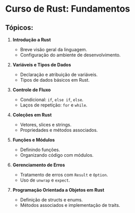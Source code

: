# Curso de Rust: Fundamentos

## Tópicos:

1. **Introdução a Rust**
    - Breve visão geral da linguagem.
    - Configuração do ambiente de desenvolvimento.

2. **Variáveis e Tipos de Dados**
    - Declaração e atribuição de variáveis.
    - Tipos de dados básicos em Rust.

3. **Controle de Fluxo**
    - Condicional: `if`, `else if`, `else`.
    - Laços de repetição: `for` e `while`.

4. **Coleções em Rust**
    - Vetores, slices e strings.
    - Propriedades e métodos associados.

5. **Funções e Módulos**
    - Definindo funções.
    - Organizando código com módulos.

6. **Gerenciamento de Erros**
    - Tratamento de erros com `Result` e `Option`.
    - Uso de `unwrap` e `expect`.

7. **Programação Orientada a Objetos em Rust**
    - Definição de structs e enums.
    - Métodos associados e implementação de traits.
